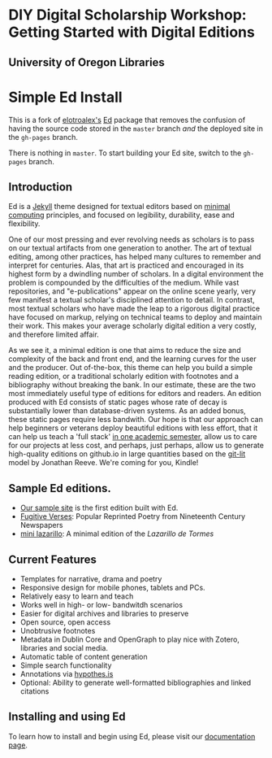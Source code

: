 # DIY Digital Scholarship Workshop: Getting Started with Digital Editions
## University of Oregon Libraries

# Simple Ed Install

This is a fork of [elotroalex's](https://github.com/elotroalex) [Ed](https://github.com/elotroalex/ed) package that removes the confusion of having the source code stored in the `master` branch *and* the deployed site in the `gh-pages` branch. 

There is nothing in `master`. To start building your Ed site, switch to the `gh-pages` branch.

## Introduction

Ed is a [Jekyll](https://jekyllrb.com/) theme designed for textual editors based on [minimal computing](http://go-dh.github.io/mincomp/) principles, and focused on legibility, durability, ease and flexibility.


One of our most pressing and ever revolving needs as scholars is to pass on our textual artifacts from one generation to another. The art of textual editing, among other practices, has helped many cultures to remember and interpret for centuries. Alas, that art is practiced and encouraged in its highest form by a dwindling number of scholars. In a digital environment the problem is compounded by the difficulties of the medium. While vast repositories, and "e-publications" appear on the online scene yearly, very few manifest a textual scholar's disciplined attention to detail. In contrast, most textual scholars who have made the leap to a rigorous digital practice have focused on markup, relying on technical teams to deploy and maintain their work. This makes your average scholarly digital edition a very costly, and therefore limited affair.

As we see it, a minimal edition is one that aims to reduce the size and complexity of the back and front end, and the learning curves for the user and the producer. Out of-the-box, this theme can help you build a simple reading edition, or a traditional scholarly edition with footnotes and a bibliography without breaking the bank. In our estimate, these are the two most immediately useful type of editions for editors and readers. An edition produced with Ed consists of static pages whose rate of decay is substantially lower than database-driven systems. As an added bonus, these static pages require less bandwith. Our hope is that our approach can help beginners or veterans deploy beautiful editions with less effort, that it can help us teach a 'full stack' [in one academic semester](https://github.com/susannalles/MinimalEditions/blob/master/index.md), allow us to care for our projects at less cost, and perhaps, just perhaps, allow us to generate high-quality editions on github.io in large quantities based on the [git-lit](http://jonreeve.com/2015/09/introducing-git-lit/) model by Jonathan Reeve. We're coming for you, Kindle! 


## Sample Ed editions.

- [Our sample site](http://elotroalex.github.io/ed/) is the first edition built with Ed.
- [Fugitive Verses](http://fugitiverses.viraltexts.org/): Popular Reprinted Poetry from Nineteenth Century Newspapers
- [mini lazarillo](http://minilazarillo.github.io/): A minimal edition of the *Lazarillo de Tormes*



## Current Features
- Templates for narrative, drama and poetry
- Responsive design for mobile phones, tablets and PCs.
- Relatively easy to learn and teach
- Works well in high- or low- bandwitdh scenarios
- Easier for digital archives and libraries to preserve
- Open source, open access
- Unobtrusive footnotes
- Metadata in Dublin Core and OpenGraph to play nice with Zotero, libraries and social media.
- Automatic table of content generation
- Simple search functionality
- Annotations via [hypothes.is](https://hypothes.is/)
- Optional: Ability to generate well-formatted bibliographies and linked citations


## Installing and using Ed

To learn how to install and begin using Ed, please visit our [documentation page](http://elotroalex.github.io/ed/documentation).
